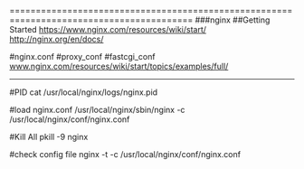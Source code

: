 


=========================================================================================
###nginx
##Getting Started
https://www.nginx.com/resources/wiki/start/
http://nginx.org/en/docs/

#nginx.conf
#proxy_conf
#fastcgi_conf
www.nginx.com/resources/wiki/start/topics/examples/full/




-----------------------------------------------------------------------------------------
#PID
cat /usr/local/nginx/logs/nginx.pid

#load nginx.conf
/usr/local/nginx/sbin/nginx -c /usr/local/nginx/conf/nginx.conf

#Kill All
pkill -9 nginx

#check config file
nginx -t -c /usr/local/nginx/conf/nginx.conf








